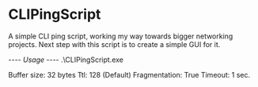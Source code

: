 # CLIPingScript
 A simple CLI ping script, working my way towards bigger networking projects.
Next step with this script is to create a simple GUI for it.

-_-_-_- Usage -_-_-_-
.\CLIPingScript.exe <destination IP>

Buffer size: 32 bytes
Ttl: 128 (Default)
Fragmentation: True
Timeout: 1 sec.
